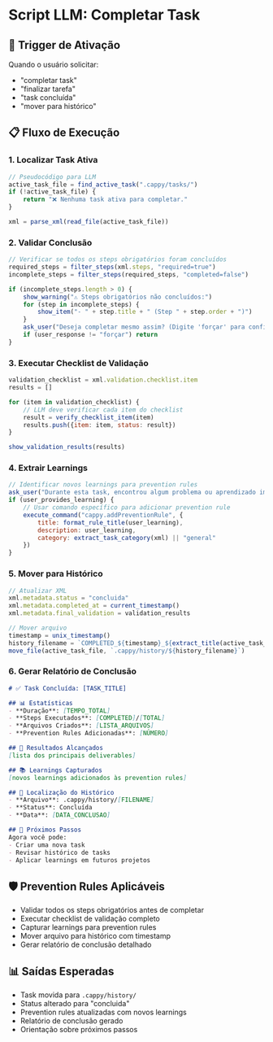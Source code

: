 # Script LLM: Completar Task

## 🎯 **Trigger de Ativação**
Quando o usuário solicitar:
- "completar task"
- "finalizar tarefa"
- "task concluída"
- "mover para histórico"

## 📋 **Fluxo de Execução**

### **1. Localizar Task Ativa**
```javascript
// Pseudocódigo para LLM
active_task_file = find_active_task(".cappy/tasks/")
if (!active_task_file) {
    return "❌ Nenhuma task ativa para completar."
}

xml = parse_xml(read_file(active_task_file))
```

### **2. Validar Conclusão**
```javascript
// Verificar se todos os steps obrigatórios foram concluídos
required_steps = filter_steps(xml.steps, "required=true")
incomplete_steps = filter_steps(required_steps, "completed=false")

if (incomplete_steps.length > 0) {
    show_warning("⚠️ Steps obrigatórios não concluídos:")
    for (step in incomplete_steps) {
        show_item("- " + step.title + " (Step " + step.order + ")")
    }
    ask_user("Deseja completar mesmo assim? (Digite 'forçar' para confirmar)")
    if (user_response != "forçar") return
}
```

### **3. Executar Checklist de Validação**
```javascript
validation_checklist = xml.validation.checklist.item
results = []

for (item in validation_checklist) {
    // LLM deve verificar cada item do checklist
    result = verify_checklist_item(item)
    results.push({item: item, status: result})
}

show_validation_results(results)
```

### **4. Extrair Learnings**
```javascript
// Identificar novos learnings para prevention rules
ask_user("Durante esta task, encontrou algum problema ou aprendizado importante?")
if (user_provides_learning) {
    // Usar comando específico para adicionar prevention rule
    execute_command("cappy.addPreventionRule", {
        title: format_rule_title(user_learning),
        description: user_learning,
        category: extract_task_category(xml) || "general"
    })
}
```

### **5. Mover para Histórico**
```javascript
// Atualizar XML
xml.metadata.status = "concluida"
xml.metadata.completed_at = current_timestamp()
xml.metadata.final_validation = validation_results

// Mover arquivo
timestamp = unix_timestamp()
history_filename = `COMPLETED_${timestamp}_${extract_title(active_task_file)}.xml`
move_file(active_task_file, `.cappy/history/${history_filename}`)
```

### **6. Gerar Relatório de Conclusão**
```markdown
# ✅ Task Concluída: [TASK_TITLE]

## 📊 Estatísticas
- **Duração**: [TEMPO_TOTAL]
- **Steps Executados**: [COMPLETED]/[TOTAL]
- **Arquivos Criados**: [LISTA_ARQUIVOS]
- **Prevention Rules Adicionadas**: [NÚMERO]

## 🎯 Resultados Alcançados
[lista dos principais deliverables]

## 📚 Learnings Capturados
[novos learnings adicionados às prevention rules]

## 📁 Localização do Histórico
- **Arquivo**: .cappy/history/[FILENAME]
- **Status**: Concluída
- **Data**: [DATA_CONCLUSAO]

## 🚀 Próximos Passos
Agora você pode:
- Criar uma nova task
- Revisar histórico de tasks
- Aplicar learnings em futuros projetos
```

## 🛡️ **Prevention Rules Aplicáveis**
- Validar todos os steps obrigatórios antes de completar
- Executar checklist de validação completo
- Capturar learnings para prevention rules
- Mover arquivo para histórico com timestamp
- Gerar relatório de conclusão detalhado

## 📊 **Saídas Esperadas**
- Task movida para `.cappy/history/`
- Status alterado para "concluida"
- Prevention rules atualizadas com novos learnings
- Relatório de conclusão gerado
- Orientação sobre próximos passos
